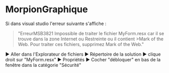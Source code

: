 # MorpionGraphique

Si dans visual studio l'erreur suivante s'affiche : 
>"ErreurMSB3821	Impossible de traiter le fichier MyForm.resx car il se trouve dans la zone Internet ou Restreinte ou il contient >Mark of the Web. Pour traiter ces fichiers, supprimez Mark of the Web."

► Aller dans l'Explorateur de fichiers 
► Répertoire de la solution 
► clique droit sur "MyForm.resx" 
► Propriétés 
► Cocher "débloquer" en bas de la fenêtre dans la catégorie "Sécurité"

